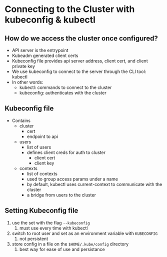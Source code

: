 # Connecting to the Cluster with kubeconfig & kubectl

## How do we access the cluster once configured?
 - API server is the entrypoint
 - Kubeadm generated client certs
 - Kubeconfig file provides api server address, client cert, and client private key
 - We use kubeconfig to connect to the server through the CLI tool: kubectl
 - In other words:
   - kubectl: commands to connect to the cluster
   - kubeconfig: authenticates with the cluster

## Kubeconfig file

- Contains
  - cluster
    - cert
    - endpoint to api
  - users
    - list of users
    - defines client creds for auth to cluster
      - client cert
      - client key
  - contexts
    - list of contexts
    - used to group access params under a name
    - by default, kubectl uses current-context to communicate with the cluster
    - a bridge from users to the cluster

## Setting Kubeconfig file

1. use the set with the flag ```--kubeconfig```
   1. must use every time with kubectl
2. switch to root user and set as an environment variable with ```KUBECONFIG```
   1. not persistent
3. store config in a file on the ```$HOME/.kube/config``` directory
   1. best way for ease of use and persistance
